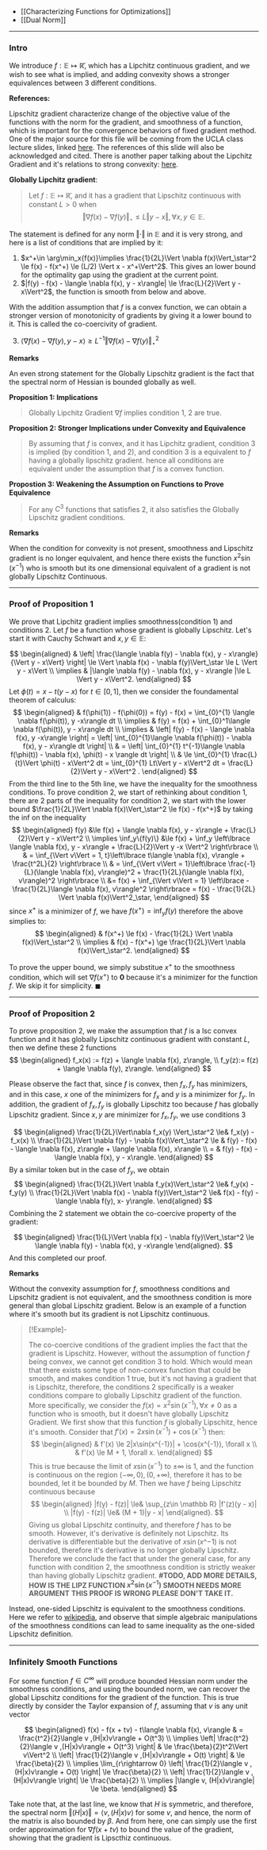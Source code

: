 * [[Characterizing Functions for Optimizations]]
* [[Dual Norm]]

---
### **Intro**

We introduce $f:\mathbb E \mapsto \mathbb{\bar R}$, which has a Lipchitz continuous gradient, and we wish to see what is implied, and adding convexity shows a stronger equivalences between 3 different conditions. 

**References:** 

Lipschitz gradient characterize change of the objective value of the functions with the norm for the gradient, and smoothness of a function, which is important for the convergence behaviors of fixed gradient method. One of the major source for this file will be coming from the UCLA class lecture slides, linked [here](http://www.seas.ucla.edu/~vandenbe/236C/lectures/gradient.pdf#page14). The references of this slide will also be acknowledged and cited. There is another paper talking about the Lipchitz Gradient and it's relations to strong convexity: [here](https://arxiv.org/abs/1803.06573). 

**Globally Lipchitz gradient**: 

> Let $f: \mathbb E \mapsto \mathbb{\bar R}$, and it has a gradient that Lipschitz continuous with constant $L >0$  when
> $$
> \Vert \nabla f(x) - \nabla f(y)\Vert_\star\le L \Vert y - x\Vert, \forall x, y\in \mathbb E. 
> $$

The statement is defined for any norm $\Vert \cdot\Vert$ in $\mathbb E$ and it is very strong, and here is a list of conditions that are implied by it: 
1. $x^+\in \arg\min_x{f(x)}\implies \frac{1}{2L}\Vert \nabla f(x)\Vert_\star^2 \le f(x) - f(x^+) \le (L/2) \Vert x - x^+\Vert^2$. This gives an lower bound for the optimality gap using the gradient at the current point. 
2. $|f(y) - f(x) - \langle \nabla f(x), y - x\rangle| \le \frac{L}{2}\Vert y - x\Vert^2$, the function is smooth from below and above. 

With the addition assumption that $f$ is a convex function, we can obtain a stronger version of monotonicity of gradients by giving it a lower bound to it. This is called the co-coercivity of gradient. 

3. $\langle \nabla f(x) - \nabla f(y), y - x\rangle \ge L^{-1}\Vert \nabla f(x) - \nabla f(y)\Vert_\star^2$

**Remarks**

An even strong statement for the Globally Lipschitz gradient is the fact that the spectral norm of Hessian is bounded globally as well. 

**Proposition 1: Implications**

> Globally Lipchitz Gradient $\nabla f$ implies condition 1, 2 are true. 

**Proposition 2: Stronger Implications under Convexity and Equivalence**
> By assuming that $f$ is convex, and it has Lipchitz gradient, condition 3 is implied (by condition 1, and 2), and condition 3 is a equivalent to $f$ having a globally lipschitz gradient. hence all conditions are equivalent under the assumption that $f$ is a convex function. 

**Propostion 3: Weakening the Assumption on Functions to Prove Equivalence**
> For any $C^3$ functions that satisfies 2, it also satisfies the Globally Lipschitz gradient conditions. 

**Remarks**

When the condition for convexity is not present, smoothness and Lipschitz gradient is no longer equivalent, and hence there exists the function $x^2\sin(x^{-1})$ who is smooth but its one dimensional equivalent of a gradient is not globally Lipschitz Continuous. 

---
### **Proof of Proposition 1**

We prove that Lipchitz gradient implies smoothness(condition 1) and conditions 2. Let $f$ be a function whose gradient is globally Lipschitz. Let's start it with Cauchy Schwart and $x, y\in \mathbb E$: 

$$
\begin{aligned}
    & \left|
        \frac{\langle \nabla f(y) - \nabla f(x), y - x\rangle}{\Vert y - x\Vert}
    \right|
    \le 
    \Vert \nabla f(x) - \nabla f(y)\Vert_\star \le L \Vert y - x\Vert
    \\
    \implies & 
    |\langle \nabla f(y) - \nabla f(x), y - x\rangle |\le L \Vert y - x\Vert^2. 
\end{aligned}
$$
Let $\phi(t) = x - t(y - x)$ for $t \in [0, 1]$, then we consider the foundamental theorem of calculus: 
$$
\begin{aligned}
    & f(\phi(1)) - f(\phi(0)) = f(y) - f(x) = \int_{0}^{1} 
    \langle \nabla f(\phi(t)), y -x\rangle
    dt
    \\
    \implies & 
    f(y) = f(x) + \int_{0}^1\langle \nabla f(\phi(t)), y - x\rangle dt
    \\
    \implies & 
    \left|
        f(y) - f(x) - \langle \nabla f(x), y -x\rangle
    \right| = 
    \left|
        \int_{0}^{1}\langle \nabla f(\phi(t)) - \nabla f(x), y - x\rangle dt
    \right|
    \\
    & = \left|
        \int_{0}^{1} 
            t^{-1}\langle \nabla f(\phi(t)) - \nabla f(x), \phi(t) - x \rangle
        dt
    \right|
    \\
    & \le 
    \int_{0}^{1} 
        \frac{L}{t}\Vert \phi(t) - x\Vert^2
    dt = \int_{0}^{1} 
        Lt\Vert y - x\Vert^2
    dt = \frac{L}{2}\Vert y - x\Vert^2 .
\end{aligned}
$$
From the third line to the 5th line, we have the inequality for the smoothness conditions. To prove condition 2, we start of rethinking about condition 1, there are 2 parts of the inequality for condition 2, we start with the lower bound $\frac{1}{2L}\Vert \nabla f(x)\Vert_\star^2 \le f(x) - f(x^+)$ by taking the inf on the inequality
$$
\begin{aligned}
    f(y) &\le f(x) + \langle \nabla f(x), y - x\rangle + \frac{L}{2}\Vert y - x\Vert^2
    \\
    \implies \inf_y\{f(y)\} &\le f(x) + \inf_y 
    \left\lbrace
        \langle \nabla f(x), y - x\rangle + \frac{L}{2}\Vert y -x \Vert^2
    \right\rbrace
    \\
    & = \inf_{\Vert v\Vert = 1, t}\left\lbrace
        t\langle \nabla f(x), v\rangle + \frac{t^2L}{2}
    \right\rbrace
    \\
    & = 
    \inf_{\Vert v\Vert = 1}\left\lbrace
        \frac{-1}{L}(\langle \nabla f(x), v\rangle)^2 + 
        \frac{1}{2L}(\langle \nabla f(x), v\rangle)^2
    \right\rbrace
    \\
    &= 
    f(x) + \inf_{\Vert v\Vert = 1} \left\lbrace
        -\frac{1}{2L}\langle \nabla f(x), v\rangle^2
    \right\rbrace = f(x) - \frac{1}{2L} \Vert \nabla f(x)\Vert^2_\star, 
\end{aligned}
$$
since $x^+$ is a minimizer of $f$, we have $f(x^+)=\inf_y f(y)$ therefore the above simplies to: 
$$
\begin{aligned}
    & f(x^+) \le f(x) - \frac{1}{2L} \Vert \nabla f(x)\Vert_\star^2
    \\
    \implies & f(x) - f(x^+) \ge \frac{1}{2L}\Vert \nabla f(x)\Vert_\star^2. 
\end{aligned}
$$

To prove the upper bound, we simply substitue $x^+$ to the smoothness condition, which will set $\nabla f(x^+)$ to $\mathbf 0$ because it's a minimizer for the function $f$. We skip it for simplicity. $\blacksquare$

---
### **Proof of Proposition 2**

To prove proposition 2, we make the assumption that $f$ is a lsc convex function and it has globally Lipschitz continuous gradient with constant $L$, then we define these 2 functions
$$
\begin{aligned}
    f_x(x) := f(z) + \langle \nabla f(x), z\rangle, 
    \\
    f_y(z):= f(z) + \langle \nabla f(y), z\rangle. 
\end{aligned}
$$

Please observe the fact that, since $f$ is convex, then $f_x, f_y$ has minimizers, and in this case, $x$ one of the minimizers for $f_x$ and $y$ is a minimizer for $f_y$. In addition, the gradient of $f_x, f_y$ is globally Lipschitz too because $f$ has globally Lipschitz gradient. Since $x, y$ are minimizer for $f_x, f_y$, we use conditions 3

$$
\begin{aligned}
    \frac{1}{2L}\Vert\nabla f_x(y) \Vert_\star^2 \le& f_x(y) - f_x(x)
    \\
    \frac{1}{2L}\Vert \nabla f(y) - \nabla f(x)\Vert_\star^2 \le &
    f(y) - f(x) - \langle \nabla f(x), z\rangle + \langle \nabla f(x), x\rangle
    \\
    = & f(y) - f(x) - \langle \nabla f(x), y - x\rangle. 
\end{aligned}
$$
By a similar token but in the case of $f_y$, we obtain
$$
\begin{aligned}
    \frac{1}{2L}\Vert \nabla f_y(x)\Vert_\star^2
    \le& f_y(x) - f_y(y)
    \\
    \frac{1}{2L}\Vert \nabla f(x) - \nabla f(y)\Vert_\star^2 
    \le& f(x) - f(y) - \langle \nabla f(y), x- y\rangle. 
\end{aligned}
$$
Combining the 2 statement we obtain the co-coercive property of the gradient: 

$$
\begin{aligned}
    \frac{1}{L}\Vert \nabla f(x) - \nabla f(y)\Vert_\star^2 \le 
    \langle \nabla f(y) - \nabla f(x), y -x\rangle
\end{aligned}.
$$
And this completed our proof. 

**Remarks**

Without the convexity assumption for $f$, smoothness conditions and Lipschitz gradient is not equivalent, and the smoothness condition is more general than global Lipschitz gradient. Below is an example of a function where it's smooth but its gradient is not Lipschitz continuous. 

> [!Example]-
> 
>The co-coercive conditions of the gradient implies the fact that the gradient is Lipschitz. However, without the assumption of function $f$ being convex, we cannot get condition 3 to hold. Which would mean that there exists some type of non-convex function that could be smooth, and makes condition 1 true, but it's not having a gradient that is Lipschitz, therefore, the conditions 2 specifically is a weaker conditions compare to globally Lipschitz gradient of the function. More specifically, we consider the $f(x) = x^2\sin(x^{-1}) ,\forall x\neq 0$ as a function who is smooth, but it doesn't have globally Lipschitz Gradient. We first show that this function $f$ is globally Lipschitz, hence it's smooth. Consider that $f'(x) = 2x\sin(x^{-1}) + \cos(x^{-1})$ then: 
>$$
>\begin{aligned}
>    & f'(x) \le 2|x\sin(x^{-1})| + \cos(x^{-1}), \forall x
>    \\
>    & f'(x) \le M + 1, \forall x.
>\end{aligned}
>$$
>This is true because the limit of $x\sin(x^{-1})$ to $\pm\infty$ is $1$, and the function is continuous on the region $(-\infty, 0), (0, +\infty)$, therefore it has to be bounded, let it be bounded by $M$. Then we have $f$ being Lipschitz continuous because
>$$
>\begin{aligned}
>    |f(y) - f(z)| \le& \sup_{z\in \mathbb R} |f'(z)(y - x)|
>    \\
>    |f(y) - f(z)| \le& (M + 1)|y - x|
>\end{aligned}. 
>$$
>Giving us global Lipschitz continuity, and therefore $f$ has to be smooth. However, it's derivative is definitely not Lipschitz. Its derivative is differentiable but the derivative of $x\sin(x\^{-1})$ is not bounded, therefore it's derivative is no longer globally Lipschitz. Therefore we conclude the fact that under the general case, for any function with condition 2, the smoothness condition is strictly weaker than having globally Lipschitz gradient. 
> **#TODO, ADD MORE DETAILS, HOW IS THE LIPZ FUNCTION $x^2\sin(x^{-1})$ SMOOTH NEEDS MORE ARGUMENT**
> **THIS PROOF IS WRONG PLEASE DON'T TAKE IT.**

Instead, one-sided Lipschitz is equivalent to the smoothness conditions. Here we refer to [wikipedia](https://en.wikipedia.org/wiki/Lipschitz_continuity#One-sided_Lipschitz), and observe that simple algebraic manipulations of the smoothness conditions can lead to same inequality as the one-sided Lipschitz definition. 

---
### **Infinitely Smooth Functions**

For some function $f \in C^\infty$ will produce bounded Hessian norm under the smoothness conditions, and using the bounded norm, we can recover the global Lipschitz conditions for the gradient of the function. This is true directly by consider the Taylor expansion of $f$, assuming that $v$ is any unit vector 

$$
\begin{aligned}
    f(x)  - f(x + tv) - t\langle \nabla f(x), v\rangle 
    & = 
    \frac{t^2}{2}\langle v ,(H|x)v\rangle + O(t^3)
    \\
    \implies
    \left| \frac{t^2}{2}\langle v ,(H|x)v\rangle + O(t^3) \right|
    & \le 
    \frac{\beta}{2}t^2\Vert v\Vert^2
    \\
    \left| \frac{1}{2}\langle v ,(H|x)v\rangle + O(t) \right|
    & \le 
    \frac{\beta}{2}
    \\
    \implies 
    \lim_{r\rightarrow 0}
    \left|
        \frac{1}{2}\langle v ,(H|x)v\rangle + O(t)
    \right|
    \le 
    \frac{\beta}{2}
    \\
    \left|
        \frac{1}{2}\langle v ,(H|x)v\rangle
    \right|
    \le 
    \frac{\beta}{2}
    \\
    \implies
    |\langle v, (H|x)v\rangle| \le \beta.
\end{aligned}
$$

Take note that, at the last line, we know that $H$ is symmetric, and therefore, the spectral norm $\Vert (H|x)\Vert = \langle v, (H|x)v\rangle$ for some $v$, and hence, the norm of the matrix is also bounded by $\beta$. And from here, one can simply use the first order approximation for $\nabla f(x+ tv)$ to bound the value of the gradient, showing that the gradient is Lipscthiz continuous. 




